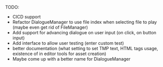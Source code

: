 TODO:
- CICD support
- Refactor DialogueManager to use file index when selecting file to play (maybe even get rid of FileManager)
- Add support for advancing dialogue on user input (on click, on button input)
- Add interface to allow user testing (enter custom test)
- better documentation (what setting to set TMP text, HTML tags usage, existence of in editor tools for asset creation)
- Maybe come up with a better name for DialogueManager